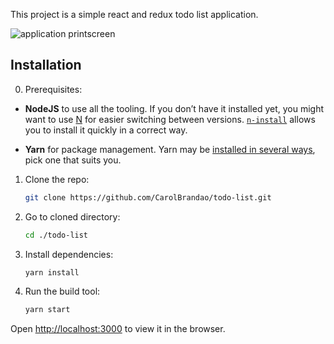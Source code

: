 This project is a simple react and redux todo list application. 

![application printscreen](https://i.imgur.com/DEJPLja.png)

## Installation

0. Prerequisites:

  - **NodeJS** to use all the tooling. If you don’t have it installed yet, you might want to use [N](https://github.com/tj/n) for easier switching between versions. [`n-install`](https://github.com/mklement0/n-install) allows you to install it quickly in a correct way.

  - **Yarn** for package management. Yarn may be [installed in several ways](https://yarnpkg.com/en/docs/install), pick one that suits you.

1. Clone the repo:

    ```bash
    git clone https://github.com/CarolBrandao/todo-list.git
    ```

2. Go to cloned directory:

    ```bash
    cd ./todo-list
    ```

3. Install dependencies:

    ```bash
    yarn install
    ```

4. Run the build tool:

    ```bash
    yarn start
    ```

 Open [http://localhost:3000](http://localhost:3000) to view it in the browser.


